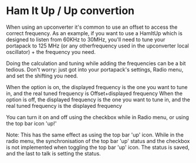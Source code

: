 # Ham It Up / Up convertion

When using an upconverter it's common to use an offset to access the correct frequency. As an example, if you want to use a HamItUp which is designed to listen from 60KHz to 30MHz, you'll need to tune your portapack to 125 MHz (or any otherfrequency used in the upconverter local oscillator) + the frequency you need.

Doing the calculation and tuning while adding the frequencies can be a bit tedious. Don't worry: just got into your portapack's settings, Radio menu, and set the shifting you need.

When the option is on, the displayed frequency is the one you want to tune in, and the real tuned frequency is Offset+displayed frequency
When the option is off, the displayed frequency is the one you want to tune in, and the real tuned frequency is the displayed frequency 

You can turn it on and off using the checkbox while in Radio menu, or using the top bar icon 'up!' 

Note:  This has the same effect as using the top bar 'up' icon. While in the radio menu, the synchronisation of the top bar 'up' status and the checkbox is not implemented when toggling the top bar 'up' icon. The status is saved, and the last to talk is setting the status.

